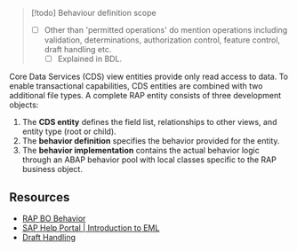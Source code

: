 > [!todo] Behaviour definition scope
> - [ ] Other than 'permitted operations' do mention operations including validation, determinations, authorization control, feature control, draft handling etc. 
> 	- [ ] Explained in BDL.

Core Data Services (CDS) view entities provide only read access to data. To enable transactional capabilities, CDS entities are combined with two additional file types. A complete RAP entity consists of three development objects:

1. The **CDS entity** defines the field list, relationships to other views, and entity type (root or child).
2. The **behavior definition** specifies the behavior provided for the entity.
3. The **behavior implementation** contains the actual behavior logic through an ABAP behavior pool with local classes specific to the RAP business object.

## Resources
- [RAP BO Behavior](https://help.sap.com/docs/ABAP_PLATFORM_NEW/fc4c71aa50014fd1b43721701471913d/169c5ada6c1543eba44d0aa27d7f0578.html?locale=en-US)
- [SAP Help Portal | Introduction to EML](https://help.sap.com/docs/ABAP_PLATFORM_NEW/fc4c71aa50014fd1b43721701471913d/af7782de6b9140e29a24eae607bf4138.html?locale=en-US&q=facet)
- [Draft Handling](https://help.sap.com/docs/ABAP_PLATFORM_NEW/fc4c71aa50014fd1b43721701471913d/a81081f76c904b878443bcdaf7a4eb10.html?locale=en-US)